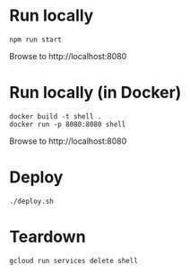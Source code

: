 # Run locally

```
npm run start
```

Browse to http://localhost:8080

# Run locally (in Docker)

```
docker build -t shell .
docker run -p 8080:8080 shell
```

Browse to http://localhost:8080

# Deploy

```
./deploy.sh
```

# Teardown

```
gcloud run services delete shell
```
